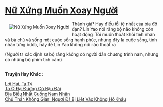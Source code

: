 <a href="https://truyentiki.com/nu-xung-muon-xoay-nguoi.30611/" title="Nữ Xứng Muốn Xoay Người"><h1>Nữ Xứng Muốn Xoay Người</h1></a><div style="display:table"><img align="right" style="float: left; padding: 10px;" src="https://truyentiki.com/a/img/str/src/30611.jpg" alt="Nữ Xứng Muốn Xoay Người">Thánh giá? Hay điều tồi tệ nhất của bia đỡ đạn? Lin Yao nói rằng bộ não không còn hoạt động. Tôi muốn thoát khỏi tình nhân và bà chủ và sống một cuộc sống hạnh phúc, nhưng đây là cuộc sống, tình nhân từng bước, hãy để Lin Yao không nơi nào thoát ra. <p></p> (Người ta xác định sơ bộ rằng không có người dẫn chương trình nam, nhưng có những bộ phim tình cảm)</div><p><br><b>Truyện Hay Khác :</b></p><a href="https://truyentiki.com/loi-hai-ta-ty.30610/" alt="Lợi Hại, Ta Tỷ">Lợi Hại, Ta Tỷ</a><br/><a href="https://truyentiki.wordpress.com/2020/06/08/ta-o-dai-duong-co-hau-dai/" alt="Ta Ở Đại Đường Có Hậu Đài">Ta Ở Đại Đường Có Hậu Đài</a><br/><a href="https://truyentiki.wordpress.com/2020/06/08/dia-bieu-nhat-cuong-nam-nhan/" alt="Địa Biểu Nhất Cuồng Nam Nhân">Địa Biểu Nhất Cuồng Nam Nhân</a><br/><a href="https://www.wattpad.com/story/228636772-ch-thn-khng-gian-ngi-b-lit-vo-khng-h-khu" alt="Chủ Thần Không Gian: Ngươi Đã Bị Liệt Vào Không Hộ Khẩu">Chủ Thần Không Gian: Ngươi Đã Bị Liệt Vào Không Hộ Khẩu</a><br/>